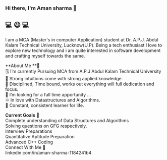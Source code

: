 ### Hi there, I'm Aman sharma  👋

## 💻 😃 💻 <br>
I am a MCA (Master's in computer Application) student at Dr. A.P.J. Abdul Kalam Technical University, Lucknow(U.P). Being a tech enthusiast I love to explore new technology and i am quite interested in software development and crafting myself towards the same.<br>

**About Me **📖 <br>
🗓️ I’m currently Pursuing MCA from A.P.J Abdul Kalam Technical University<br>
🔁 Strong intuitions come with strong applied knowledge.<br>
🤔 Disciplined, Time bound, works out everything will full dedication and focus.<br>
🔭 I’m looking for a full time apportunity ...<br>
♾️ In love with Datastructures and Algorithms.<br>
💯 Constant, consistent learner for life.<br>

**Current Goals** 🔭<br>
Complete understanding of Data Structures and Algorithms<br>
Solving  questions on  GFG respectively.<br>
Interview Preparations<br>
Quantitative Aptitude Preparation<br>
Advanced C++ Coding<br>
Connect With Me 🤝<br>
linkedin.com/in/aman-sharma-1184241b4 
